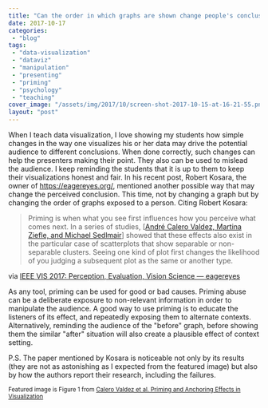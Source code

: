 ```yaml
---
title: "Can the order in which graphs are shown change people's conclusions?"
date: 2017-10-17
categories: 
 - "blog"
tags: 
 - "data-visualization"
 - "dataviz"
 - "manipulation"
 - "presenting"
 - "priming"
 - "psychology"
 - "teaching"
cover_image: "/assets/img/2017/10/screen-shot-2017-10-15-at-16-21-55.png"
layout: "post"
---
```


When I teach data visualization, I love showing my students how simple changes in the way one visualizes his or her data may drive the potential audience to different conclusions. When done correctly, such changes can help the presenters making their point. They also can be used to mislead the audience. I keep reminding the students that it is up to them to keep their visualizations honest and fair.  In his recent post, Robert Kosara, the owner of [<https://eagereyes.org/>](https://eagereyes.org/), mentioned another possible way that may change the perceived conclusion. This time, not by changing a graph but by changing the order of graphs exposed to a person. Citing Robert Kosara:

> Priming is when what you see first influences how you perceive what comes next. In a series of studies, [[André Calero Valdez, Martina Ziefle, and Michael Sedlmair](http://homepage.univie.ac.at/michael.sedlmair/papers/calero-valdez2017priming.pdf)] showed that these effects also exist in the particular case of scatterplots that show separable or non-separable clusters. Seeing one kind of plot first changes the likelihood of you judging a subsequent plot as the same or another type.

via [IEEE VIS 2017: Perception, Evaluation, Vision Science — eagereyes](https://eagereyes.org/blog/2017/ieee-vis-2017-perception-evaluation-vision)

As any tool, priming can be used for good or bad causes. Priming abuse can be a deliberate exposure to non-relevant information in order to manipulate the audience. A good way to use priming is to educate the listeners of its effect, and repeatedly exposing them to alternate contexts. Alternatively, reminding the audience of the "before" graph, before showing them the similar "after" situation will also create a plausible effect of context setting.

P.S. The paper mentioned by Kosara is noticeable not only by its results (they are not as astonishing as I expected from the featured image) but also by how the authors report their research, including the failures.

<small>Featured image is Figure 1 from <a href="http://homepage.univie.ac.at/michael.sedlmair/papers/calero-valdez2017priming.pdf" target="_blank" rel="noopener">Calero Valdez et al. Priming and Anchoring Effects in Visualization</a></small>
